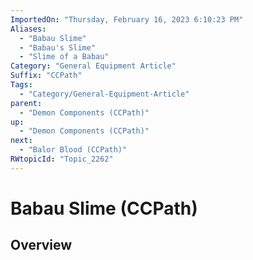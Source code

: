 ```yaml
---
ImportedOn: "Thursday, February 16, 2023 6:10:23 PM"
Aliases:
  - "Babau Slime"
  - "Babau's Slime"
  - "Slime of a Babau"
Category: "General Equipment Article"
Suffix: "CCPath"
Tags:
  - "Category/General-Equipment-Article"
parent:
  - "Demon Components (CCPath)"
up:
  - "Demon Components (CCPath)"
next:
  - "Balor Blood (CCPath)"
RWtopicId: "Topic_2262"
---
```

# Babau Slime (CCPath)
## Overview
